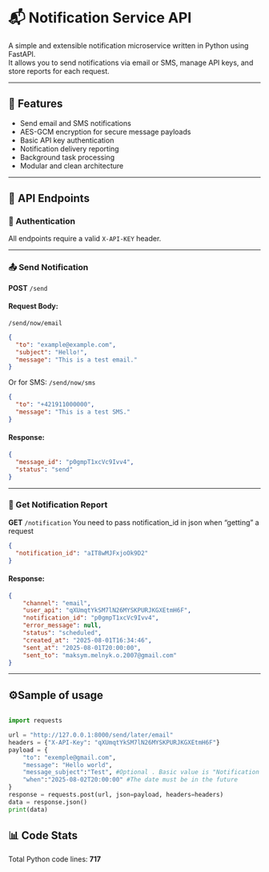 
# 📬 Notification Service API

A simple and extensible notification microservice written in Python using FastAPI.  
It allows you to send notifications via email or SMS, manage API keys, and store reports for each request.

---

## 🚀 Features

- Send email and SMS notifications
- AES-GCM encryption for secure message payloads
- Basic API key authentication
- Notification delivery reporting
- Background task processing
- Modular and clean architecture



---

## 📮 API Endpoints

### 🔐 Authentication
All endpoints require a valid `X-API-KEY` header.

---

### 📤 Send Notification

**POST** `/send`

#### Request Body:
`/send/now/email`
```json
{
  "to": "example@example.com",
  "subject": "Hello!",
  "message": "This is a test email."
}
```

Or for SMS:
`/send/now/sms`
```json
{
  "to": "+421911000000",
  "message": "This is a test SMS."
}
```

#### Response:
```json
{
  "message_id": "p0gmpT1xcVc9Ivv4",
  "status": "send"
}
```

---

### 📑 Get Notification Report

**GET** `/notification`
You need to pass notification_id in json when “getting” a request
```json
{
  "notification_id": "aIT8wMJFxjoOk9D2"
}
```
#### Response:
```json
{
    "channel": "email",
    "user_api": "qXUmqtYkSM7lN26MYSKPURJKGXEtmH6F",
    "notification_id": "p0gmpT1xcVc9Ivv4",
    "error_message": null,
    "status": "scheduled",
    "created_at": "2025-08-01T16:34:46",
    "sent_at": "2025-08-01T20:00:00",
    "sent_to": "maksym.melnyk.o.2007@gmail.com"
}

```

---




## ⚙️Sample of usage 
```Python 

import requests

url = "http://127.0.0.1:8000/send/later/email"
headers = {"X-API-Key": "qXUmqtYkSM7lN26MYSKPURJKGXEtmH6F"}
payload = {
    "to": "exemple@gmail.com",
    "message": "Hello world",
    "message_subject":"Test", #Optional . Basic value is "Notification Service"
    "when":"2025-08-02T20:00:00" #The date must be in the future
}
response = requests.post(url, json=payload, headers=headers)
data = response.json()
print(data)
```
## 📊 Code Stats

Total Python code lines: **717**
